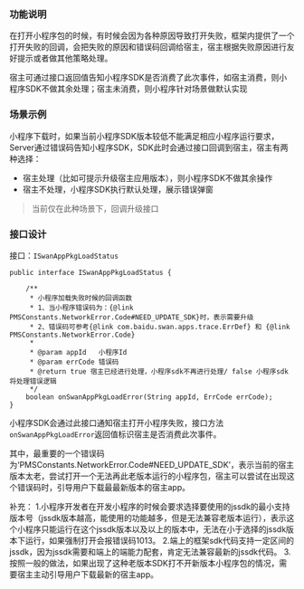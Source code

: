 
### 功能说明

在打开小程序包的时候，有时候会因为各种原因导致打开失败，框架内提供了一个打开失败的回调，会把失败的原因和错误码回调给宿主，宿主根据失败原因进行友好提示或者做其他策略处理。

宿主可通过接口返回值告知小程序SDK是否消费了此次事件，如宿主消费，则小程序SDK不做其余处理；宿主未消费，则小程序针对场景做默认实现


### 场景示例

小程序下载时，如果当前小程序SDK版本较低不能满足相应小程序运行要求，Server通过错误码告知小程序SDK，SDK此时会通过接口回调到宿主，宿主有两种选择：
	
* 宿主处理（比如可提示升级宿主应用版本），则小程序SDK不做其余操作
* 宿主不处理，小程序SDK执行默认处理，展示错误弹窗

> 当前仅在此种场景下，回调升级接口
 
### 接口设计
 
 接口：`ISwanAppPkgLoadStatus`
 
```
public interface ISwanAppPkgLoadStatus {

    /**
     * 小程序加载失败时候的回调函数
     * 1、当小程序错误码为：{@link PMSConstants.NetworkError.Code#NEED_UPDATE_SDK}时，表示需要升级
     * 2、错误码可参考{@link com.baidu.swan.apps.trace.ErrDef} 和 {@link PMSConstants.NetworkError.Code}
     *
     * @param appId   小程序Id
     * @param errCode 错误码
     * @return true 宿主已经进行处理，小程序sdk不再进行处理/ false 小程序sdk将处理错误逻辑
     */
    boolean onSwanAppPkgLoadError(String appId, ErrCode errCode);
}
```
小程序SDK会通过此接口通知宿主打开小程序失败，接口方法`onSwanAppPkgLoadError`返回值标识宿主是否消费此次事件。

其中，最重要的一个错误码为‘PMSConstants.NetworkError.Code#NEED_UPDATE_SDK’，表示当前的宿主版本太老，尝试打开一个无法再此老版本运行的小程序包，宿主可以尝试在出现这个错误码时，引导用户下载最最新版本的宿主app。
 
补充：
    1.小程序开发者在开发小程序的时候会要求选择要使用的jssdk的最小支持版本号（jssdk版本越高，能使用的功能越多，但是无法兼容老版本运行），表示这个小程序只能运行在这个jssdk版本以及以上的版本中，无法在小于选择的jssdk版本下运行，如果强制打开会报错误码1013。
    2.端上的框架sdk代码支持一定区间的jssdk，因为jssdk需要和端上的端能力配套，肯定无法兼容最新的jssdk代码。
    3.按照一般的做法，如果出现了这种老版本SDK打不开新版本小程序包的情况，需要宿主主动引导用户下载最新的宿主app。


 